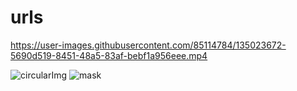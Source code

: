 # urls

https://user-images.githubusercontent.com/85114784/135023672-5690d519-8451-48a5-83af-bebf1a956eee.mp4

![circularImg](https://user-images.githubusercontent.com/85114784/138266560-1f953257-6e5a-4b40-8dd1-567e1530a54b.png)
![mask](https://user-images.githubusercontent.com/85114784/140727089-806896c3-d688-40fe-9b9a-5b0a52a524ec.png)
